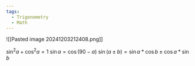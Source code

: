 ```yaml
---
tags:
  - Trigonometry
  - Math
---
```

![[Pasted image 20241203212408.png]]

$\sin^2a+\cos^2a=1$
$\sin a=\cos(90-a)$
$\sin(a\pm b)=\sin a*\cos b\pm \cos a*\sin b$
